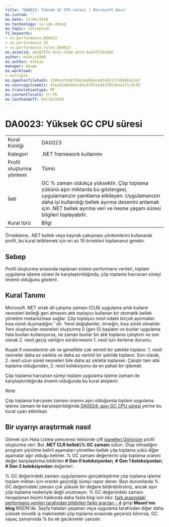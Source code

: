 ```yaml
---
title: 'DA0023: Yüksek GC CPU süresi | Microsoft Docs'
ms.custom: ''
ms.date: 11/04/2016
ms.technology: vs-ide-debug
ms.topic: conceptual
f1_keywords:
- vs.performance.DA0023
- vs.performance.23
- vs.performance.rules.DA0023
ms.assetid: aba875fe-9cbc-418d-a2c4-6eb47519a5bb
author: mikejo5000
ms.author: mikejo
manager: douge
ms.workload:
- multiple
ms.openlocfilehash: 1509c4fda8759e3ad8dece654921fc56b8b9c2e7
ms.sourcegitcommit: 42ea834b446ac65c679fa1043f853bea5f1c9c95
ms.translationtype: MT
ms.contentlocale: tr-TR
ms.lasthandoff: 04/19/2018
---
```

# <a name="da0023-high-gc-cpu-time"></a>DA0023: Yüksek GC CPU süresi
|||  
|-|-|  
|Kural Kimliği|DA0023|  
|Kategori|.NET framework kullanımı|  
|Profil oluşturma yöntemi|Tümü|  
|İleti|GC % zaman oldukça yüksektir. Çöp toplama yükünü aşırı miktarda bu göstergesi, uygulamanızın yanıtlama etkileyen. Uygulamanızın daha iyi kullandığı bellek ayırma desenini anlamak için .NET bellek ayırma veri ve nesne yaşam süresi bilgileri toplayabilir.|  
|Kural türü|Bilgi|  
  
 Örnekleme, .NET bellek veya kaynak çakışması yöntemlerini kullanarak profil, bu kural tetiklemek için en az 10 örnekleri toplamanız gerekir.  
  
## <a name="cause"></a>Sebep  
 Profil oluşturma sırasında toplanan sistem performans verileri, toplam uygulama işleme süresi ile karşılaştırıldığında, çöp toplama harcanan süreyi önemli olduğunu gösterir.  
  
## <a name="rule-description"></a>Kural Tanımı  
 Microsoft .NET ortak dil çalışma zamanı (CLR) uygulama artık kullanır nesneleri belleği geri almasını atık toplayıcı kullanan bir otomatik bellek yönetimi mekanizması sağlar. Çöp toplayıcı nesil odaklı birçok ayırmaları kısa süreli duymadığını ' dir. Yerel değişkenler, örneğin, kısa süreli olmalıdır. Yeni oluşturulan nesneleri oluşturma 0 (gen 0) başlatın ve bunlar uygulama hala bunları kullanıyorsa, ne zaman bunlar bir atık toplama çalıştırın ve son olarak 2. nesil geçiş varlığını sürdürmesini 1. nesil için ilerleme durumu.  
  
 Kuşak 0 nesnelerinin sık ve genellikle çok verimli bir şekilde toplanır. 1. nesil nesneler daha az sıklıkta ve daha az verimli bir şekilde toplanır. Son olarak, 2. nesil uzun süreli nesneleri bile daha az sıklıkta toplanan. Çalıştır tam atık toplama olduğundan, 2. nesil koleksiyonu da en pahalı bir işlemdir.  
  
 Çöp toplama harcanan süreyi toplam uygulama işleme zamanı ile karşılaştırıldığında önemli olduğunda bu kural ateşlenir.  
  
> [!NOTE]
>  Çöp toplama harcanan zamanı oranını aşırı olduğunda toplam uygulama işleme zamanı ile karşılaştırıldığında [DA0024: aşırı GC CPU süresi](../profiling/da0024-excessive-gc-cpu-time.md) yerine bu kural uyarı etkinleşir.  
  
## <a name="how-to-investigate-a-warning"></a>Bir uyarıyı araştırmak nasıl  
 Gitmek için Hata Listesi penceresi iletisinde çift [işaretleri Görünüm](../profiling/marks-view.md) profil oluşturma veri. Bul **.NET CLR bellek\\% GC zamanı** sütun. Olup olmadığını program yürütme belirli aşamaları yönetilen bellek çöp toplama yükü diğer aşamalar ağır olduğu belirler. % GC zamanı değerlerini çöp toplama oranını değer karşılaştırma bildirilen **# Gen 0 koleksiyonları**, **# Gen 1 koleksiyonları**, **# Gen 2 koleksiyonları** değerleri .  
  
 % GC değerindeki zamanı uygulamanın gerçekleştirme çöp toplama işleme toplam miktarı için orantılı geçirdiği süreyi rapor dener. Bazı durumlarda % GC değerindeki zamanı çok yüksek bir değere bildirebilirsiniz, ancak aşırı çöp toplama nedeniyle değil unutmayın. % GC değerindeki zamanı hesaplanan biçimi hakkında daha fazla bilgi için bkz: [fark arasındaki performans verileri tarafından bildirilen farklı araçları - 4](http://go.microsoft.com/fwlink/?LinkId=177863) girişi **Maoni'nın blog** MSDN'de. Sayfa hataları yaşanan veya uygulama tarafından diğer daha yüksek öncelik iş makinedeki çöp toplama sırasında geçersiz kılınırsa, GC sayaç zamanında % bu ek gecikmeler yansıtır.